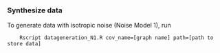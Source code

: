 ### Synthesize data

To generate data with isotropic noise (Noise Model 1), run
```
    Rscript datageneration_N1.R cov_name=[graph name] path=[path to store data]
```